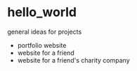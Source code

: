 # hello_world
general ideas for projects

- portfolio website
- website for a friend
- website for a friend's charity company
  
